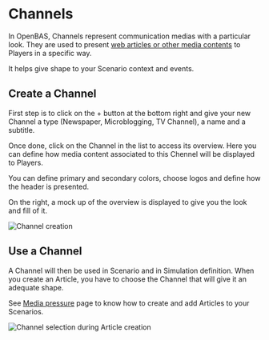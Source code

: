 # Channels

In OpenBAS, Channels represent communication medias with a particular look. They are used to present [web articles or other media contents](media_pressure.md) to Players in a specific way.

It helps give shape to your Scenario context and events.

## Create a Channel

First step is to click on the + button at the bottom right and give your new Channel a type (Newspaper, Microblogging, TV Channel), a name and a subtitle.

Once done, click on the Channel in the list to access its overview. Here you can define how media content associated to this Chennel will be displayed to Players.

You can define primary and secondary colors, choose logos and define how the header is presented.

On the right, a mock up of the overview is displayed to give you the look and fill of it.

![Channel creation](../assets/Channel_update.png)

## Use a Channel

A Channel will then be used in Scenario and in Simulation definition. When you create an Article, you have to choose the Channel that will give it an adequate shape.

See [Media pressure](media_pressure.md) page to know how to create and add Articles to your Scenarios.

![Channel selection during Article creation](../assets/channel_selection_during_creation.png)
